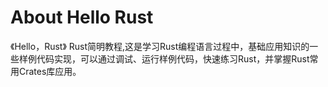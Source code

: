 # About Hello Rust

《Hello，Rust》 Rust简明教程,这是学习Rust编程语言过程中，基础应用知识的一些样例代码实现，可以通过调试、运行样例代码，快速练习Rust，并掌握Rust常用Crates库应用。
